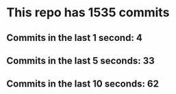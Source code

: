 # This repo has 1535 commits

## Commits in the last 1 second: 4
## Commits in the last 5 seconds: 33
## Commits in the last 10 seconds: 62

